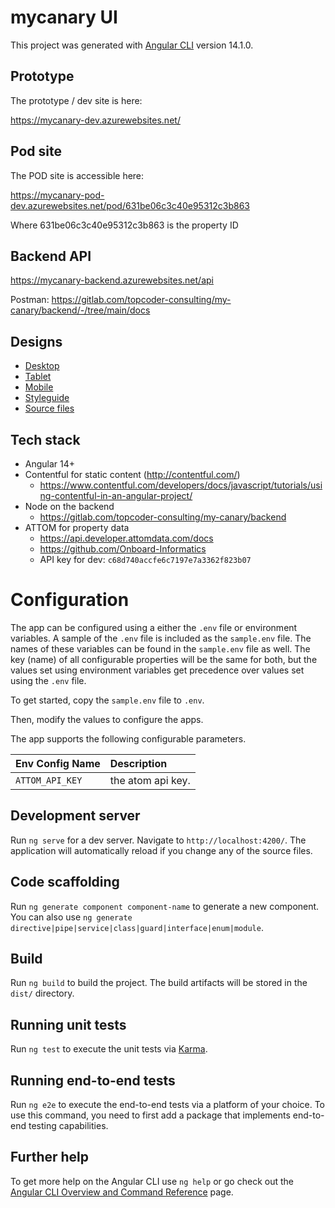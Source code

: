 # mycanary UI

This project was generated with [Angular CLI](https://github.com/angular/angular-cli) version 14.1.0.

## Prototype

The prototype / dev site is here:

https://mycanary-dev.azurewebsites.net/

## Pod site

The POD site is accessible here:

https://mycanary-pod-dev.azurewebsites.net/pod/631be06c3c40e95312c3b863

Where 631be06c3c40e95312c3b863 is the property ID


## Backend API

https://mycanary-backend.azurewebsites.net/api

Postman:  https://gitlab.com/topcoder-consulting/my-canary/backend/-/tree/main/docs

## Designs

* [Desktop](https://marvelapp.com/prototype/dh255ei/screen/87320582)
* [Tablet](https://marvelapp.com/prototype/b1hg0jd/screen/87473386)
* [Mobile](https://marvelapp.com/prototype/94eghcd/screen/87325106)
* [Styleguide](https://marvelapp.com/prototype/95babab)
* [Source files](https://drive.google.com/drive/folders/1Lb9EHtFxE37BdYKJCYyrxJ-z2VpUz3KK)

## Tech stack

* Angular 14+
* Contentful for static content (http://contentful.com/)
  * https://www.contentful.com/developers/docs/javascript/tutorials/using-contentful-in-an-angular-project/
* Node on the backend
  * https://gitlab.com/topcoder-consulting/my-canary/backend
* ATTOM for property data
  * https://api.developer.attomdata.com/docs
  * https://github.com/Onboard-Informatics
  * API key for dev: `c68d740accfe6c7197e7a3362f823b07`

# Configuration

The app can be configured using a either the `.env` file or environment variables. A sample of the `.env` file is included as the `sample.env` file. The names of these variables can be found in the `sample.env` file as well. The key (name) of all configurable properties will be the same for both, but the values set using environment variables get precedence over values set using the `.env` file.

To get started, copy the `sample.env` file to `.env`.

Then, modify the values to configure the apps.

The app supports the following configurable parameters.

| Env Config Name | Description |
| :------------------------------------- | :---------------------------------------- |
| `ATTOM_API_KEY` | the atom api key. |

## Development server

Run `ng serve` for a dev server. Navigate to `http://localhost:4200/`. The application will automatically reload if you change any of the source files.

## Code scaffolding

Run `ng generate component component-name` to generate a new component. You can also use `ng generate directive|pipe|service|class|guard|interface|enum|module`.

## Build

Run `ng build` to build the project. The build artifacts will be stored in the `dist/` directory.

## Running unit tests

Run `ng test` to execute the unit tests via [Karma](https://karma-runner.github.io).

## Running end-to-end tests

Run `ng e2e` to execute the end-to-end tests via a platform of your choice. To use this command, you need to first add a package that implements end-to-end testing capabilities.

## Further help

To get more help on the Angular CLI use `ng help` or go check out the [Angular CLI Overview and Command Reference](https://angular.io/cli) page.
